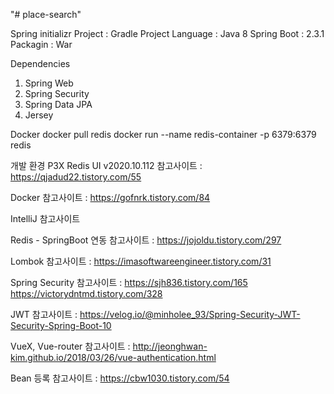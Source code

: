 "# place-search" 

Spring initializr
Project : Gradle Project
Language : Java 8
Spring Boot : 2.3.1
Packagin : War

Dependencies
1) Spring Web
2) Spring Security
3) Spring Data JPA
4) Jersey


Docker
docker pull redis
docker run --name redis-container -p 6379:6379 redis

개발 환경
P3X Redis UI v2020.10.112
참고사이트 : https://qjadud22.tistory.com/55

Docker
참고사이트 : https://gofnrk.tistory.com/84

IntelliJ
참고사이트

Redis - SpringBoot 연동
참고사이트 : https://jojoldu.tistory.com/297

Lombok
참고사이트 : https://imasoftwareengineer.tistory.com/31

Spring Security
참고사이트 : 
https://sjh836.tistory.com/165
https://victorydntmd.tistory.com/328

JWT
참고사이트 :
https://velog.io/@minholee_93/Spring-Security-JWT-Security-Spring-Boot-10


VueX, Vue-router
참고사이트 : http://jeonghwan-kim.github.io/2018/03/26/vue-authentication.html

Bean 등록
참고사이트 : https://cbw1030.tistory.com/54